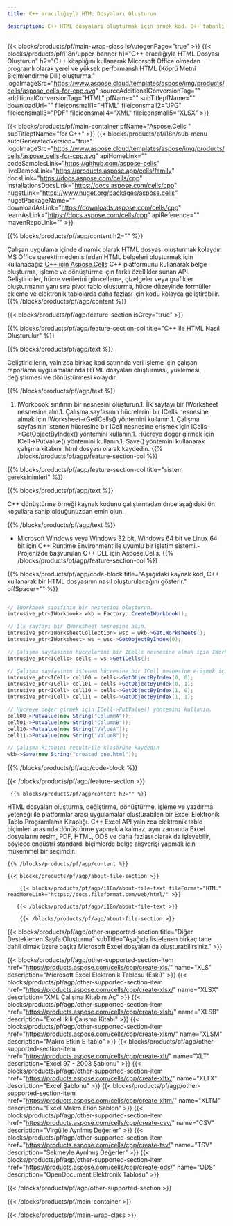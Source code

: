 ```yaml
---
title: C++ aracılığıyla HTML Dosyaları Oluşturun 

description: C++ HTML dosyaları oluşturmak için örnek kod. C++ tabanlı uygulamada HTML dosyaları oluşturmak için bu kodu kullanın.
---
```

{{< blocks/products/pf/main-wrap-class isAutogenPage="true" >}}
{{< blocks/products/pf/i18n/upper-banner h1="C++ aracılığıyla HTML Dosyası Oluşturun" h2="C++ kitaplığını kullanarak Micorsoft Office olmadan programlı olarak yerel ve yüksek performanslı HTML (Köprü Metni Biçimlendirme Dili) oluşturma." logoImageSrc="https://www.aspose.cloud/templates/aspose/img/products/cells/aspose_cells-for-cpp.svg" sourceAdditionalConversionTag="" additionalConversionTag="HTML" pfName="" subTitlepfName="" downloadUrl="" fileiconsmall1="HTML" fileiconsmall2="JPG" fileiconsmall3="PDF" fileiconsmall4="XML" fileiconsmall5="XLSX" >}}

{{< blocks/products/pf/main-container pfName="Aspose.Cells " subTitlepfName="for C++" >}}
{{< blocks/products/pf/i18n/sub-menu autoGeneratedVersion="true" logoImageSrc="https://www.aspose.cloud/templates/aspose/img/products/cells/aspose_cells-for-cpp.svg" apiHomeLink="" codeSamplesLink="https://github.com/aspose-cells" liveDemosLink="https://products.aspose.app/cells/family" docsLink="https://docs.aspose.com/cells/cpp" installationsDocsLink="https://docs.aspose.com/cells/cpp" nugetLink="https://www.nuget.org/packages/aspose.cells" nugetPackageName="" downloadAsLink="https://downloads.aspose.com/cells/cpp" learnAsLink="https://docs.aspose.com/cells/cpp" apiReference="" mavenRepoLink="" >}}

{{% blocks/products/pf/agp/content h2="" %}}

 Çalışan uygulama içinde dinamik olarak HTML dosyası oluşturmak kolaydır. MS Office gerektirmeden sıfırdan HTML belgeleri oluşturmak için kullanacağız
 [C++ için Aspose.Cells](https://products.aspose.com/cells/cpp) 
 C++ platformunu kullanarak belge oluşturma, işleme ve dönüştürme için farklı özellikler sunan API. Geliştiriciler, hücre verilerini güncelleme, çizelgeler veya grafikler oluşturmanın yanı sıra pivot tablo oluşturma, hücre düzeyinde formüller ekleme ve elektronik tablolarda daha fazlası için kodu kolayca geliştirebilir.
{{% /blocks/products/pf/agp/content %}}                                                                             

{{< blocks/products/pf/agp/feature-section isGrey="true" >}}

{{% blocks/products/pf/agp/feature-section-col title="C++ ile HTML Nasıl Oluşturulur" %}}

{{% blocks/products/pf/agp/text %}}

 Geliştiricilerin, yalnızca birkaç kod satırında veri işleme için çalışan raporlama uygulamalarında HTML dosyaları oluşturması, yüklemesi, değiştirmesi ve dönüştürmesi kolaydır.

{{% /blocks/products/pf/agp/text %}}

1. IWorkbook sınıfının bir nesnesini oluşturun.1. İlk sayfayı bir IWorksheet nesnesine alın.1. Çalışma sayfasının hücrelerini bir ICells nesnesine almak için IWorksheet->GetICells() yöntemini kullanın.1. Çalışma sayfasının istenen hücresine bir ICell nesnesine erişmek için ICells->GetObjectByIndex() yöntemini kullanın.1. Hücreye değer girmek için ICell->PutValue() yöntemini kullanın.1. Save() yöntemini kullanarak çalışma kitabını .html dosyası olarak kaydedin.
{{% /blocks/products/pf/agp/feature-section-col %}}

{{% blocks/products/pf/agp/feature-section-col title="sistem gereksinimleri" %}}

{{% blocks/products/pf/agp/text %}}

C++ dönüştürme örneği kaynak kodunu çalıştırmadan önce aşağıdaki ön koşullara sahip olduğunuzdan emin olun. 

{{% /blocks/products/pf/agp/text %}}

- Microsoft Windows veya Windows 32 bit, Windows 64 bit ve Linux 64 bit için C++ Runtime Environment ile uyumlu bir işletim sistemi.- Projenizde başvurulan C++ DLL için Aspose.Cells.
{{% /blocks/products/pf/agp/feature-section-col %}}

{{% blocks/products/pf/agp/code-block title="Aşağıdaki kaynak kod, C++ kullanarak bir HTML dosyasının nasıl oluşturulacağını gösterir." offSpacer="" %}}

```cs

// IWorkbook sınıfının bir nesnesini oluşturun.
intrusive_ptr<IWorkbook> wkb = Factory::CreateIWorkbook();

// İlk sayfayı bir IWorksheet nesnesine alın.
intrusive_ptr<IWorksheetCollection> wsc = wkb->GetIWorksheets();
intrusive_ptr<IWorksheet> ws = wsc->GetObjectByIndex(0);

// Çalışma sayfasının hücrelerini bir ICells nesnesine almak için IWorksheet->GetICells() yöntemini kullanın.
intrusive_ptr<ICells> cells = ws->GetICells();

// Çalışma sayfasının istenen hücresine bir ICell nesnesine erişmek için ICells->GetObjectByIndex() yöntemini kullanın.
intrusive_ptr<ICell> cell00 = cells->GetObjectByIndex(0, 0);
intrusive_ptr<ICell> cell01 = cells->GetObjectByIndex(0, 1);
intrusive_ptr<ICell> cell10 = cells->GetObjectByIndex(1, 0);
intrusive_ptr<ICell> cell11 = cells->GetObjectByIndex(1, 1);

// Hücreye değer girmek için ICell->PutValue() yöntemini kullanın.
cell00->PutValue(new String("ColumnA"));
cell01->PutValue(new String("ColumnB"));
cell10->PutValue(new String("ValueA"));
cell11->PutValue(new String("ValueB"));

// Çalışma kitabını resultFile klasörüne kaydedin
wkb->Save(new String("created_one.html"));


```

{{% /blocks/products/pf/agp/code-block %}}

{{< /blocks/products/pf/agp/feature-section >}}

<!-- aboutfile Starts -->

     
     {{% blocks/products/pf/agp/content h2="" %}}

HTML dosyaları oluşturma, değiştirme, dönüştürme, işleme ve yazdırma yeteneği ile platformlar arası uygulamalar oluşturabilen bir Excel Elektronik Tablo Programlama Kitaplığı. C++ Excel API yalnızca elektronik tablo biçimleri arasında dönüştürme yapmakla kalmaz, aynı zamanda Excel dosyalarını resim, PDF, HTML, ODS ve daha fazlası olarak da işleyebilir, böylece endüstri standardı biçimlerde belge alışverişi yapmak için mükemmel bir seçimdir.



    {{% /blocks/products/pf/agp/content %}}

    {{< blocks/products/pf/agp/about-file-section >}}

        {{< blocks/products/pf/agp/i18n/about-file-text fileFormat="HTML" readMoreLink="https://docs.fileformat.com/web/html/" >}}

       {{< /blocks/products/pf/agp/i18n/about-file-text >}}

        {{< /blocks/products/pf/agp/about-file-section >}}

          

<!-- aboutfile Ends -->

{{< blocks/products/pf/agp/other-supported-section title="Diğer Desteklenen Sayfa Oluşturma" subTitle="Aşağıda listelenen birkaç tane dahil olmak üzere başka Microsoft Excel dosyaları da oluşturabilirsiniz." >}}

{{< blocks/products/pf/agp/other-supported-section-item href="https://products.aspose.com/cells/cpp/create-xls/" name="XLS" description="Microsoft Excel Elektronik Tablosu (Eski)" >}} 
{{< blocks/products/pf/agp/other-supported-section-item href="https://products.aspose.com/cells/cpp/create-xlsx/" name="XLSX" description="XML Çalışma Kitabını Aç" >}} 
{{< blocks/products/pf/agp/other-supported-section-item href="https://products.aspose.com/cells/cpp/create-xlsb/" name="XLSB" description="Excel İkili Çalışma Kitabı" >}} 
{{< blocks/products/pf/agp/other-supported-section-item href="https://products.aspose.com/cells/cpp/create-xlsm/" name="XLSM" description="Makro Etkin E-tablo" >}} 
{{< blocks/products/pf/agp/other-supported-section-item href="https://products.aspose.com/cells/cpp/create-xlt/" name="XLT" description="Excel 97 - 2003 Şablonu" >}} 
{{< blocks/products/pf/agp/other-supported-section-item href="https://products.aspose.com/cells/cpp/create-xltx/" name="XLTX" description="Excel Şablonu" >}} 
{{< blocks/products/pf/agp/other-supported-section-item href="https://products.aspose.com/cells/cpp/create-xltm/" name="XLTM" description="Excel Makro Etkin Şablon" >}} 
{{< blocks/products/pf/agp/other-supported-section-item href="https://products.aspose.com/cells/cpp/create-csv/" name="CSV" description="Virgülle Ayrılmış Değerler" >}} 
{{< blocks/products/pf/agp/other-supported-section-item href="https://products.aspose.com/cells/cpp/create-tsv/" name="TSV" description="Sekmeyle Ayrılmış Değerler" >}} 
{{< blocks/products/pf/agp/other-supported-section-item href="https://products.aspose.com/cells/cpp/create-ods/" name="ODS" description="OpenDocument Elektronik Tablosu" >}} 

{{< /blocks/products/pf/agp/other-supported-section >}}

{{< /blocks/products/pf/main-container >}}
    
{{< /blocks/products/pf/main-wrap-class >}}

